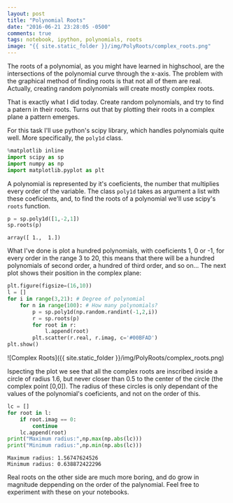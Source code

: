 ```yaml
---
layout: post
title: "Polynomial Roots"
date: "2016-06-21 23:28:05 -0500"
comments: true
tags: notebook, ipython, polynomials, roots
image: "{{ site.static_folder }}/img/PolyRoots/complex_roots.png"
---
```


The roots of a polynomial, as you might have learned in highschool, are the intersections of the polynomial curve through the x-axis. The problem with the graphical method of finding roots is that not all of them are real. Actually, creating random polynomials will create mostly complex roots.

That is exactly what I did today. Create random polynomials, and try to find a patern in their roots. Turns out that by plotting their roots in a complex plane a pattern emerges.

For this task I'll use python's scipy library, which handles polynomials quite well. More specifically, the `poly1d` class.


```python
%matplotlib inline
import scipy as sp
import numpy as np
import matplotlib.pyplot as plt
```

A polynomial is represented by it's coeficients, the number that multiplies every order of the variable. The class `poly1d` takes as argument a list with these coeficients, and, to find the roots of a polynomial we'll use scipy's `roots` function.


```python
p = sp.poly1d([1,-2,1])
sp.roots(p)
```




    array([ 1.,  1.])



What I've done is plot a hundred polynomials, with coeficients 1, 0 or -1, for every order in the range 3 to 20, this means that there will be a hundred polynomials of second order, a hundred of third order, and so on...
The next plot shows their position in the complex plane:


```python
plt.figure(figsize=(16,10))
l = []
for i in range(3,21): # Degree of polynomial
    for n in range(100): # How many polynomials?
        p = sp.poly1d(np.random.randint(-1,2,i))
        r = sp.roots(p)
        for root in r:
            l.append(root)
        plt.scatter(r.real, r.imag, c='#00BFAD')
plt.show()
```


![Complex Roots]({{ site.static_folder }}/img/PolyRoots/complex_roots.png)


Ispecting the plot we see that all the complex roots are inscribed inside a circle of radius 1.6, but never closer than 0.5 to the center of the circle (the complex point [0,0]). The radius of these circles is only dependant of the values of the polynomial's coeficients, and not on the order of this.


```python
lc = []
for root in l:
    if root.imag == 0:
        continue
    lc.append(root)
print("Maximum radius:",np.max(np.abs(lc)))
print("Minimum radius:",np.min(np.abs(lc)))
```

    Maximum radius: 1.56747624526
    Minimum radius: 0.638872422296


Real roots on the other side are much more boring, and do grow in magnitude deppending on the order of the palynomial. Feel free to experiment with these on your notebooks.

